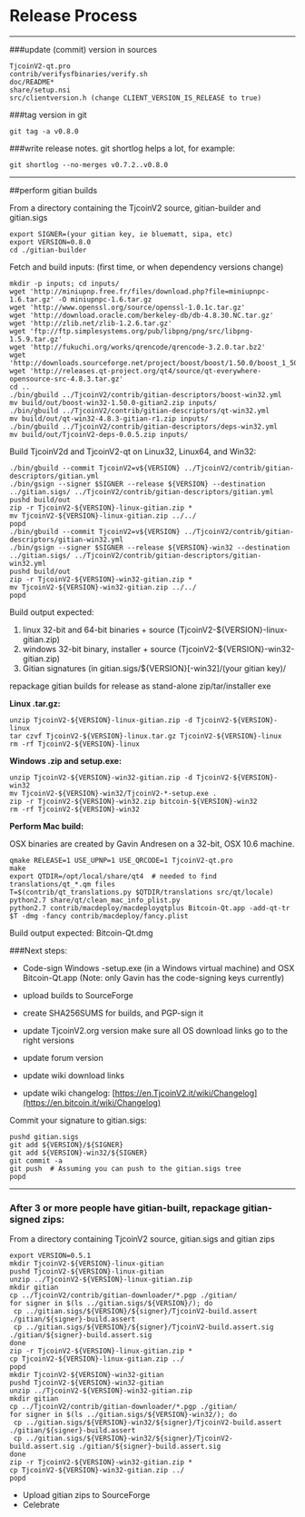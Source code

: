 Release Process
====================

* * *

###update (commit) version in sources


	TjcoinV2-qt.pro
	contrib/verifysfbinaries/verify.sh
	doc/README*
	share/setup.nsi
	src/clientversion.h (change CLIENT_VERSION_IS_RELEASE to true)

###tag version in git

	git tag -a v0.8.0

###write release notes. git shortlog helps a lot, for example:

	git shortlog --no-merges v0.7.2..v0.8.0

* * *

##perform gitian builds

 From a directory containing the TjcoinV2 source, gitian-builder and gitian.sigs
  
	export SIGNER=(your gitian key, ie bluematt, sipa, etc)
	export VERSION=0.8.0
	cd ./gitian-builder

 Fetch and build inputs: (first time, or when dependency versions change)

	mkdir -p inputs; cd inputs/
	wget 'http://miniupnp.free.fr/files/download.php?file=miniupnpc-1.6.tar.gz' -O miniupnpc-1.6.tar.gz
	wget 'http://www.openssl.org/source/openssl-1.0.1c.tar.gz'
	wget 'http://download.oracle.com/berkeley-db/db-4.8.30.NC.tar.gz'
	wget 'http://zlib.net/zlib-1.2.6.tar.gz'
	wget 'ftp://ftp.simplesystems.org/pub/libpng/png/src/libpng-1.5.9.tar.gz'
	wget 'http://fukuchi.org/works/qrencode/qrencode-3.2.0.tar.bz2'
	wget 'http://downloads.sourceforge.net/project/boost/boost/1.50.0/boost_1_50_0.tar.bz2'
	wget 'http://releases.qt-project.org/qt4/source/qt-everywhere-opensource-src-4.8.3.tar.gz'
	cd ..
	./bin/gbuild ../TjcoinV2/contrib/gitian-descriptors/boost-win32.yml
	mv build/out/boost-win32-1.50.0-gitian2.zip inputs/
	./bin/gbuild ../TjcoinV2/contrib/gitian-descriptors/qt-win32.yml
	mv build/out/qt-win32-4.8.3-gitian-r1.zip inputs/
	./bin/gbuild ../TjcoinV2/contrib/gitian-descriptors/deps-win32.yml
	mv build/out/TjcoinV2-deps-0.0.5.zip inputs/

 Build TjcoinV2d and TjcoinV2-qt on Linux32, Linux64, and Win32:
  
	./bin/gbuild --commit TjcoinV2=v${VERSION} ../TjcoinV2/contrib/gitian-descriptors/gitian.yml
	./bin/gsign --signer $SIGNER --release ${VERSION} --destination ../gitian.sigs/ ../TjcoinV2/contrib/gitian-descriptors/gitian.yml
	pushd build/out
	zip -r TjcoinV2-${VERSION}-linux-gitian.zip *
	mv TjcoinV2-${VERSION}-linux-gitian.zip ../../
	popd
	./bin/gbuild --commit TjcoinV2=v${VERSION} ../TjcoinV2/contrib/gitian-descriptors/gitian-win32.yml
	./bin/gsign --signer $SIGNER --release ${VERSION}-win32 --destination ../gitian.sigs/ ../TjcoinV2/contrib/gitian-descriptors/gitian-win32.yml
	pushd build/out
	zip -r TjcoinV2-${VERSION}-win32-gitian.zip *
	mv TjcoinV2-${VERSION}-win32-gitian.zip ../../
	popd

  Build output expected:

  1. linux 32-bit and 64-bit binaries + source (TjcoinV2-${VERSION}-linux-gitian.zip)
  2. windows 32-bit binary, installer + source (TjcoinV2-${VERSION}-win32-gitian.zip)
  3. Gitian signatures (in gitian.sigs/${VERSION}[-win32]/(your gitian key)/

repackage gitian builds for release as stand-alone zip/tar/installer exe

**Linux .tar.gz:**

	unzip TjcoinV2-${VERSION}-linux-gitian.zip -d TjcoinV2-${VERSION}-linux
	tar czvf TjcoinV2-${VERSION}-linux.tar.gz TjcoinV2-${VERSION}-linux
	rm -rf TjcoinV2-${VERSION}-linux

**Windows .zip and setup.exe:**

	unzip TjcoinV2-${VERSION}-win32-gitian.zip -d TjcoinV2-${VERSION}-win32
	mv TjcoinV2-${VERSION}-win32/TjcoinV2-*-setup.exe .
	zip -r TjcoinV2-${VERSION}-win32.zip bitcoin-${VERSION}-win32
	rm -rf TjcoinV2-${VERSION}-win32

**Perform Mac build:**

  OSX binaries are created by Gavin Andresen on a 32-bit, OSX 10.6 machine.

	qmake RELEASE=1 USE_UPNP=1 USE_QRCODE=1 TjcoinV2-qt.pro
	make
	export QTDIR=/opt/local/share/qt4  # needed to find translations/qt_*.qm files
	T=$(contrib/qt_translations.py $QTDIR/translations src/qt/locale)
	python2.7 share/qt/clean_mac_info_plist.py
	python2.7 contrib/macdeploy/macdeployqtplus Bitcoin-Qt.app -add-qt-tr $T -dmg -fancy contrib/macdeploy/fancy.plist

 Build output expected: Bitcoin-Qt.dmg

###Next steps:

* Code-sign Windows -setup.exe (in a Windows virtual machine) and
  OSX Bitcoin-Qt.app (Note: only Gavin has the code-signing keys currently)

* upload builds to SourceForge

* create SHA256SUMS for builds, and PGP-sign it

* update TjcoinV2.org version
  make sure all OS download links go to the right versions

* update forum version

* update wiki download links

* update wiki changelog: [https://en.TjcoinV2.it/wiki/Changelog](https://en.bitcoin.it/wiki/Changelog)

Commit your signature to gitian.sigs:

	pushd gitian.sigs
	git add ${VERSION}/${SIGNER}
	git add ${VERSION}-win32/${SIGNER}
	git commit -a
	git push  # Assuming you can push to the gitian.sigs tree
	popd

-------------------------------------------------------------------------

### After 3 or more people have gitian-built, repackage gitian-signed zips:

From a directory containing TjcoinV2 source, gitian.sigs and gitian zips

	export VERSION=0.5.1
	mkdir TjcoinV2-${VERSION}-linux-gitian
	pushd TjcoinV2-${VERSION}-linux-gitian
	unzip ../TjcoinV2-${VERSION}-linux-gitian.zip
	mkdir gitian
	cp ../TjcoinV2/contrib/gitian-downloader/*.pgp ./gitian/
	for signer in $(ls ../gitian.sigs/${VERSION}/); do
	 cp ../gitian.sigs/${VERSION}/${signer}/TjcoinV2-build.assert ./gitian/${signer}-build.assert
	 cp ../gitian.sigs/${VERSION}/${signer}/TjcoinV2-build.assert.sig ./gitian/${signer}-build.assert.sig
	done
	zip -r TjcoinV2-${VERSION}-linux-gitian.zip *
	cp TjcoinV2-${VERSION}-linux-gitian.zip ../
	popd
	mkdir TjcoinV2-${VERSION}-win32-gitian
	pushd TjcoinV2-${VERSION}-win32-gitian
	unzip ../TjcoinV2-${VERSION}-win32-gitian.zip
	mkdir gitian
	cp ../TjcoinV2/contrib/gitian-downloader/*.pgp ./gitian/
	for signer in $(ls ../gitian.sigs/${VERSION}-win32/); do
	 cp ../gitian.sigs/${VERSION}-win32/${signer}/TjcoinV2-build.assert ./gitian/${signer}-build.assert
	 cp ../gitian.sigs/${VERSION}-win32/${signer}/TjcoinV2-build.assert.sig ./gitian/${signer}-build.assert.sig
	done
	zip -r TjcoinV2-${VERSION}-win32-gitian.zip *
	cp TjcoinV2-${VERSION}-win32-gitian.zip ../
	popd

- Upload gitian zips to SourceForge
- Celebrate 
